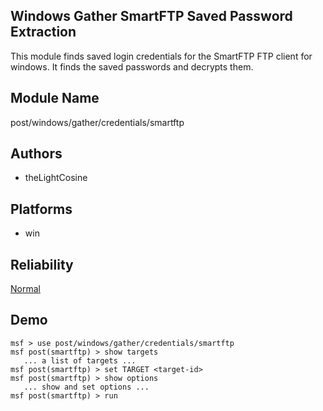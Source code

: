 ## Windows Gather SmartFTP Saved Password Extraction

This module finds saved login credentials for the SmartFTP 
FTP client for windows. It finds the saved passwords and 
decrypts them.


## Module Name
post/windows/gather/credentials/smartftp

## Authors
* theLightCosine





## Platforms
* win

## Reliability
[Normal](https://github.com/rapid7/metasploit-framework/wiki/Exploit-Ranking)

## Demo

```
msf > use post/windows/gather/credentials/smartftp
msf post(smartftp) > show targets
   ... a list of targets ...
msf post(smartftp) > set TARGET <target-id>
msf post(smartftp) > show options
   ... show and set options ...
msf post(smartftp) > run
```
    
    